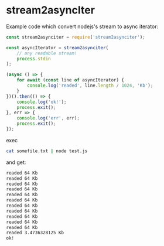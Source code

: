 # stream2asyncIter

Example code which convert nodejs's stream to async iterator:

```javascript
const stream2asynciter = require('stream2asynciter');

const asyncIterator = stream2asynciter(
    // any readable stream!
    process.stdin
);

(async () => {
    for await (const line of asyncIterator) {
        console.log('readed', line.length / 1024, 'Kb');
    }
})().then(() => {
    console.log('ok!');
    process.exit();
}, err => {
    console.log('err', err);
    process.exit();
});
```

exec

```bash
cat somefile.txt | node test.js
```

and get:

```bash
readed 64 Kb
readed 64 Kb
readed 64 Kb
readed 64 Kb
readed 64 Kb
readed 64 Kb
readed 64 Kb
readed 64 Kb
readed 64 Kb
readed 64 Kb
readed 64 Kb
readed 3.4736328125 Kb
ok!
```
